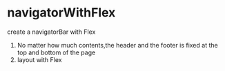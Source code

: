 # navigatorWithFlex
create a navigatorBar with Flex
1. No matter how much contents,the header and the footer is fixed at the top and bottom of the page
2. layout with Flex
